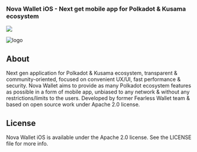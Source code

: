 ### Nova Wallet iOS - Next get mobile app for Polkadot & Kusama ecosystem

[![](https://img.shields.io/twitter/follow/NovaWalletApp?label=Follow&style=social)](https://twitter.com/NovaWalletApp)

![logo](/docs/Nova_GitHub.png)

## About
Next gen application for Polkadot & Kusama ecosystem, transparent & community-oriented, focused on convenient UX/UI, fast performance & security.
Nova Wallet aims to provide as many Polkadot ecosystem features as possible in a form of mobile app, unbiased to any network & without any restrictions/limits to the users.
Developed by former Fearless Wallet team & based on open source work under Apache 2.0 license.

## License
Nova Wallet iOS is available under the Apache 2.0 license. See the LICENSE file for more info.
